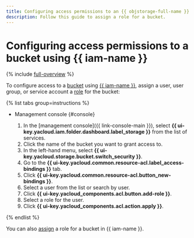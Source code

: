 ```yaml
---
title: Configuring access permissions to an {{ objstorage-full-name }} bucket using {{ iam-name }}
description: Follow this guide to assign a role for a bucket.
---
```


# Configuring access permissions to a bucket using {{ iam-name }}

{% include [full-overview](../../../_includes/storage/security/full-overview.md) %}

To configure access to a [bucket](../../concepts/bucket.md) using [{{ iam-name }}](../../security/index.md), assign a user, user group, or service account a [role](../../security/index.md#roles-list) for the bucket:

{% list tabs group=instructions %}

- Management console {#console}

  1. In the [management console]({{ link-console-main }}), select **{{ ui-key.yacloud.iam.folder.dashboard.label_storage }}** from the list of services.
  1. Click the name of the bucket you want to grant access to.
  1. In the left-hand menu, select **{{ ui-key.yacloud.storage.bucket.switch_security }}**.
  1. Go to the **{{ ui-key.yacloud.common.resource-acl.label_access-bindings }}** tab.
  1. Click **{{ ui-key.yacloud.common.resource-acl.button_new-bindings }}**.
  1. Select a user from the list or search by user.
  1. Click **{{ ui-key.yacloud_components.acl.button.add-role }}**.
  1. Select a role for the user.
  1. Click **{{ ui-key.yacloud_components.acl.action.apply }}**.

{% endlist %}

You can also [assign](../../../iam/operations/roles/grant.md) a role for a bucket in {{ iam-name }}.